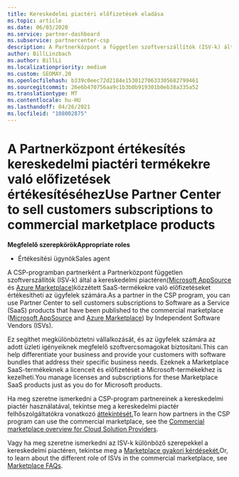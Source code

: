 ```yaml
---
title: Kereskedelmi piactéri előfizetések eladása
ms.topic: article
ms.date: 06/03/2020
ms.service: partner-dashboard
ms.subservice: partnercenter-csp
description: A Partnerközpont a független szoftverszállítók (ISV-k) által a kereskedelmi piactéren közzétett SaaS-termékekre való előfizetések értékesítésével kapcsolatos tudnivalókat.
author: BillLinzbach
ms.author: BillLi
ms.localizationpriority: medium
ms.custom: SEOMAY.20
ms.openlocfilehash: b339c0eec72d2184e15301270633305682799461
ms.sourcegitcommit: 26e6b470756aa9c1b3b0b919301b0eb38a335a52
ms.translationtype: MT
ms.contentlocale: hu-HU
ms.lasthandoff: 04/26/2021
ms.locfileid: "108002875"
---
```

# <a name="use-partner-center-to-sell-customers-subscriptions-to-commercial-marketplace-products"></a><span data-ttu-id="59030-103">A Partnerközpont értékesítés kereskedelmi piactéri termékekre való előfizetések értékesítéséhez</span><span class="sxs-lookup"><span data-stu-id="59030-103">Use Partner Center to sell customers subscriptions to commercial marketplace products</span></span>

<span data-ttu-id="59030-104">**Megfelelő szerepkörök**</span><span class="sxs-lookup"><span data-stu-id="59030-104">**Appropriate roles**</span></span>

- <span data-ttu-id="59030-105">Értékesítési ügynök</span><span class="sxs-lookup"><span data-stu-id="59030-105">Sales agent</span></span>

<span data-ttu-id="59030-106">A CSP-programban partnerként a Partnerközpont független szoftverszállítók (ISV-k) által a kereskedelmi piactéren[(Microsoft AppSource](https://appsource.microsoft.com/) és [Azure Marketplace)](https://azuremarketplace.microsoft.com/)közzétett SaaS-termékekre való előfizetéseket értékesítheti az ügyfelek számára.</span><span class="sxs-lookup"><span data-stu-id="59030-106">As a partner in the CSP program, you can use Partner Center to sell customers subscriptions to Software as a Service (SaaS) products that have been published to the commercial marketplace ([Microsoft AppSource](https://appsource.microsoft.com/) and [Azure Marketplace](https://azuremarketplace.microsoft.com/)) by Independent Software Vendors (ISVs).</span></span>

<span data-ttu-id="59030-107">Ez segíthet megkülönböztetni vállalkozását, és az ügyfelek számára az adott üzleti igényeiknek megfelelő szoftvercsomagokat biztosítani.</span><span class="sxs-lookup"><span data-stu-id="59030-107">This can help differentiate your business and provide your customers with software bundles that address their specific business needs.</span></span> <span data-ttu-id="59030-108">Ezeknek a Marketplace SaaS-termékeknek a licenceit és előfizetését a Microsoft-termékekhez is kezelheti.</span><span class="sxs-lookup"><span data-stu-id="59030-108">You manage licenses and subscriptions for these Marketplace SaaS products just as you do for Microsoft products.</span></span>

<span data-ttu-id="59030-109">Ha meg szeretne ismerkedni a CSP-program partnereinek a kereskedelmi piactér használatával, tekintse meg a kereskedelmi piactér felhőszolgáltatókra vonatkozó [áttekintését.](csp-commercial-marketplace-overview.md)</span><span class="sxs-lookup"><span data-stu-id="59030-109">To learn how partners in the CSP program can use the commercial marketplace, see the [Commercial marketplace overview for Cloud Solution Providers](csp-commercial-marketplace-overview.md).</span></span>

<span data-ttu-id="59030-110">Vagy ha meg szeretne ismerkedni az ISV-k különböző szerepekkel a kereskedelmi piactéren, tekintse meg a [Marketplace gyakori kérdésekét.](/azure/marketplace/marketplace-faq-publisher-guide)</span><span class="sxs-lookup"><span data-stu-id="59030-110">Or, to learn about the different role of ISVs in the commercial marketplace, see [Marketplace FAQs](/azure/marketplace/marketplace-faq-publisher-guide).</span></span>